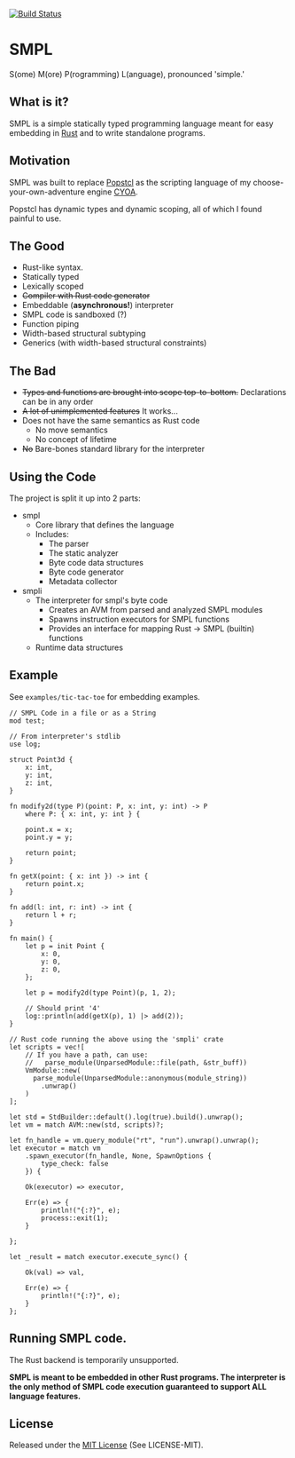 [![Build Status](https://travis-ci.org/InnPatron/smpl.svg?branch=master)](https://travis-ci.org/InnPatron/smpl)

# SMPL
S(ome) M(ore) P(rogramming) L(anguage), pronounced 'simple.' 
## What is it?

SMPL is a simple statically typed programming language meant for easy embedding in [Rust](https://www.rust-lang.org/en-US/) and to write standalone programs.

## Motivation

SMPL was built to replace [Popstcl](https://github.com/InnPatron/Popstcl) as the scripting language of my choose-your-own-adventure engine [CYOA](https://github.com/InnPatron/cyoa).

Popstcl has dynamic types and dynamic scoping, all of which I found painful to use.

## The Good

* Rust-like syntax.
* Statically typed
* Lexically scoped
* ~~Compiler with Rust code generator~~
* Embeddable (**asynchronous!**) interpreter
* SMPL code is sandboxed (?)
* Function piping
* Width-based structural subtyping 
* Generics (with width-based structural constraints)

## The Bad
* ~~Types and functions are brought into scope top-to-bottom.~~ Declarations can be in any order
* ~~A lot of unimplemented features~~ It works...
* Does not have the same semantics as Rust code
  * No move semantics
  * No concept of lifetime
* ~~No~~ Bare-bones standard library for the interpreter

## Using the Code

The project is split it up into 2 parts:
* smpl
  * Core library that defines the language
  * Includes:
    * The parser
    * The static analyzer
    * Byte code data structures 
    * Byte code generator
    * Metadata collector
* smpli
  * The interpreter for smpl's byte code
    * Creates an AVM from parsed and analyzed SMPL modules
    * Spawns instruction executors for SMPL functions 
    * Provides an interface for mapping Rust -> SMPL (builtin) functions
  * Runtime data structures

## Example

See `examples/tic-tac-toe` for embedding examples.

```
// SMPL Code in a file or as a String
mod test;

// From interpreter's stdlib 
use log;

struct Point3d {
    x: int,
    y: int,
    z: int,
}

fn modify2d(type P)(point: P, x: int, y: int) -> P 
    where P: { x: int, y: int } {

    point.x = x;
    point.y = y;

    return point;
}

fn getX(point: { x: int }) -> int {
    return point.x;
}

fn add(l: int, r: int) -> int {
    return l + r;
}

fn main() {
    let p = init Point {
        x: 0,
        y: 0,
        z: 0,
    };

    let p = modify2d(type Point)(p, 1, 2);

    // Should print '4'
    log::println(add(getX(p), 1) |> add(2));
}
```


```
// Rust code running the above using the 'smpli' crate
let scripts = vec![
    // If you have a path, can use:
    //   parse_module(UnparsedModule::file(path, &str_buff))
    VmModule::new(
      parse_module(UnparsedModule::anonymous(module_string))
        .unwrap()
    )
];

let std = StdBuilder::default().log(true).build().unwrap();
let vm = match AVM::new(std, scripts)?;

let fn_handle = vm.query_module("rt", "run").unwrap().unwrap(); 
let executor = match vm
    .spawn_executor(fn_handle, None, SpawnOptions {
        type_check: false
    }) {

    Ok(executor) => executor,

    Err(e) => {
        println!("{:?}", e);
        process::exit(1);
    }

};

let _result = match executor.execute_sync() {

    Ok(val) => val,

    Err(e) => {
        println!("{:?}", e);
    }
};

```

## Running SMPL code.

The Rust backend is temporarily unsupported.

**SMPL is meant to be embedded in other Rust programs. The interpreter is the only method of SMPL code execution guaranteed to support ALL language features.**

## License
Released under the [MIT License](https://opensource.org/licenses/MIT) (See LICENSE-MIT).

